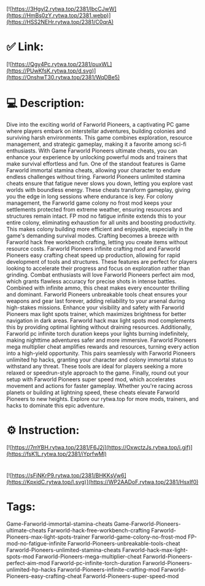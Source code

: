 [![https://3Hgyl2.rytwa.top/2381/lbcCJwW](https://HmBs0zY.rytwa.top/2381.webp)](https://HSS2NEHr.rytwa.top/2381/C0qrA)
# ✅ Link:
[![https://Qgy4Pc.rytwa.top/2381/puxWL](https://PUwKfsK.rytwa.top/d.svg)](https://OnshwT30.rytwa.top/2381/WqDBe5)
# 💻 Description:
Dive into the exciting world of Farworld Pioneers, a captivating PC game where players embark on interstellar adventures, building colonies and surviving harsh environments. This game combines exploration, resource management, and strategic gameplay, making it a favorite among sci-fi enthusiasts. With Game Farworld Pioneers ultimate cheats, you can enhance your experience by unlocking powerful mods and trainers that make survival effortless and fun.
One of the standout features is Game Farworld immortal stamina cheats, allowing your character to endure endless challenges without tiring. Farworld Pioneers unlimited stamina cheats ensure that fatigue never slows you down, letting you explore vast worlds with boundless energy. These cheats transform gameplay, giving you the edge in long sessions where endurance is key.
For colony management, the Farworld game colony no frost mod keeps your settlements protected from extreme weather, ensuring resources and structures remain intact. FP mod no fatigue infinite extends this to your entire colony, eliminating exhaustion for all units and boosting productivity. This makes colony building more efficient and enjoyable, especially in the game's demanding survival modes.
Crafting becomes a breeze with Farworld hack free workbench crafting, letting you create items without resource costs. Farworld Pioneers infinite crafting mod and Farworld Pioneers easy crafting cheat speed up production, allowing for rapid development of tools and structures. These features are perfect for players looking to accelerate their progress and focus on exploration rather than grinding.
Combat enthusiasts will love Farworld Pioneers perfect aim mod, which grants flawless accuracy for precise shots in intense battles. Combined with infinite ammo, this cheat makes every encounter thrilling and dominant. Farworld Pioneers unbreakable tools cheat ensures your weapons and gear last forever, adding reliability to your arsenal during high-stakes missions.
Enhance your visibility and safety with Farworld Pioneers max light spots trainer, which maximizes brightness for better navigation in dark areas. Farworld hack max light spots mod complements this by providing optimal lighting without draining resources. Additionally, Farworld pc infinite torch duration keeps your lights burning indefinitely, making nighttime adventures safer and more immersive.
Farworld Pioneers mega multiplier cheat amplifies rewards and resources, turning every action into a high-yield opportunity. This pairs seamlessly with Farworld Pioneers unlimited hp hacks, granting your character and colony immortal status to withstand any threat. These tools are ideal for players seeking a more relaxed or speedrun-style approach to the game.
Finally, round out your setup with Farworld Pioneers super speed mod, which accelerates movement and actions for faster gameplay. Whether you're racing across planets or building at lightning speed, these cheats elevate Farworld Pioneers to new heights. Explore our rytwa.top for more mods, trainers, and hacks to dominate this epic adventure.

# ⚙️ Instruction:
[![https://7mYBH.rytwa.top/2381/F6J2j](https://OxwctzJs.rytwa.top/i.gif)](https://fsK1L.rytwa.top/2381/iYprfwMl)
#
[![https://sFiNKrP9.rytwa.top/2381/BHKKsVw6](https://KpxidC.rytwa.top/l.svg)](https://WP2AADoF.rytwa.top/2381/HsxIf0)
# Tags:
Game-Farworld-immortal-stamina-cheats Game-Farworld-Pioneers-ultimate-cheats Farworld-hack-free-workbench-crafting Farworld-Pioneers-max-light-spots-trainer Farworld-game-colony-no-frost-mod FP-mod-no-fatigue-infinite Farworld-Pioneers-unbreakable-tools-cheat Farworld-Pioneers-unlimited-stamina-cheats Farworld-hack-max-light-spots-mod Farworld-Pioneers-mega-multiplier-cheat Farworld-Pioneers-perfect-aim-mod Farworld-pc-infinite-torch-duration Farworld-Pioneers-unlimited-hp-hacks Farworld-Pioneers-infinite-crafting-mod Farworld-Pioneers-easy-crafting-cheat Farworld-Pioneers-super-speed-mod





